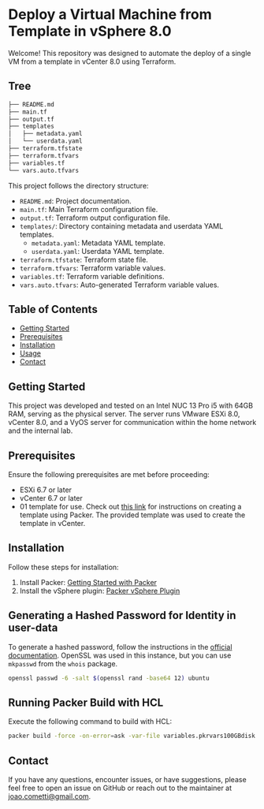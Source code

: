 # Deploy a Virtual Machine from Template in vSphere 8.0

Welcome! This repository was designed to automate the deploy of a single VM from a template in vCenter 8.0 using Terraform. 

## Tree

```bash
├── README.md
├── main.tf
├── output.tf
├── templates
│   ├── metadata.yaml
│   └── userdata.yaml
├── terraform.tfstate
├── terraform.tfvars
├── variables.tf
└── vars.auto.tfvars
```

This project follows the directory structure:

- `README.md`: Project documentation.
- `main.tf`: Main Terraform configuration file.
- `output.tf`: Terraform output configuration file.
- `templates/`: Directory containing metadata and userdata YAML templates.
  - `metadata.yaml`: Metadata YAML template.
  - `userdata.yaml`: Userdata YAML template.
- `terraform.tfstate`: Terraform state file.
- `terraform.tfvars`: Terraform variable values.
- `variables.tf`: Terraform variable definitions.
- `vars.auto.tfvars`: Auto-generated Terraform variable values.



## Table of Contents
- [Getting Started](#getting-started)
- [Prerequisites](#prerequisites)
- [Installation](#installation)
- [Usage](#usage)
- [Contact](#contact)

## Getting Started

This project was developed and tested on an Intel NUC 13 Pro i5 with 64GB RAM, serving as the physical server. The server runs VMware ESXi 8.0, vCenter 8.0, and a VyOS server for communication within the home network and the internal lab.

## Prerequisites

Ensure the following prerequisites are met before proceeding:

- ESXi 6.7 or later
- vCenter 6.7 or later
- 01 template for use. Check out [this link](https://github.com/jcometti/vmware_packer_ubuntu_20.04.git) for instructions on creating a template using Packer. The provided template was used to create the template in vCenter.

## Installation

Follow these steps for installation:

1. Install Packer: [Getting Started with Packer](https://developer.hashicorp.com/packer/tutorials/docker-get-started/get-started-install-cli)
2. Install the vSphere plugin: [Packer vSphere Plugin](https://developer.hashicorp.com/packer/integrations/hashicorp/vsphere)

## Generating a Hashed Password for Identity in user-data

To generate a hashed password, follow the instructions in the [official documentation](https://canonical-subiquity.readthedocs-hosted.com/en/latest/reference/autoinstall-reference.html). OpenSSL was used in this instance, but you can use `mkpasswd` from the `whois` package.

```bash
openssl passwd -6 -salt $(openssl rand -base64 12) ubuntu
```

## Running Packer Build with HCL
Execute the following command to build with HCL:

```bash
packer build -force -on-error=ask -var-file variables.pkrvars100GBdisk.hcl -var-file vsphere.pkrvars.hcl ubuntu-22.04.pkr.hcl
```

## Contact 

If you have any questions, encounter issues, or have suggestions, please feel free to open an issue on GitHub or reach out to the maintainer at joao.cometti@gmail.com.